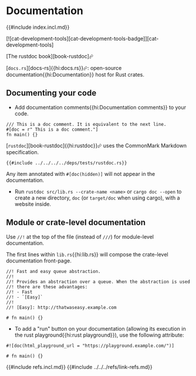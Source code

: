 # Documentation

{{#include index.incl.md}}

[![cat-development-tools][cat-development-tools-badge]][cat-development-tools]

[The rustdoc book][book-rustdoc]⮳

[`docs.rs`][docs-rs]{{hi:docs.rs}}⮳: open-source documentation{{hi:Documentation}} host for Rust crates.

## Documenting your code

- Add documentation comments{{hi:Documentation comments}} to your code.

```rust,editable
/// This is a doc comment. It is equivalent to the next line.
#[doc = r" This is a doc comment."]
fn main() {}
```

[`rustdoc`][book-rustdoc]{{hi:rustdoc}}⮳ uses the CommonMark Markdown specification.

```rust,editable,mdbook-runnable
{{#include ../../../../deps/tests/rustdoc.rs}}
```

Any item annotated with `#[doc(hidden)]` will not appear in the documentation.

- Run `rustdoc src/lib.rs --crate-name <name>` or `cargo doc --open` to create a new directory, `doc` (or `target/doc` when using cargo), with a website inside.

## Module or crate-level documentation

Use `//!` at the top of the file (instead of `///`) for module-level documentation.

The first lines within `lib.rs`{{hi:lib.rs}} will compose the crate-level documentation front-page.

```rust,editable
//! Fast and easy queue abstraction.
//!
//! Provides an abstraction over a queue. When the abstraction is used
//! there are these advantages:
//! - Fast
//! - `[Easy]`
//!
//! [Easy]: http://thatwaseasy.example.com

# fn main() {}
```

- To add a "run" button on your documentation (allowing its execution in the rust playground{{hi:rust playground}}), use the following attribute:

```rust,editable
#![doc(html_playground_url = "https://playground.example.com/")]

# fn main() {}
```

{{#include refs.incl.md}}
{{#include ../../../refs/link-refs.md}}

<div class="hidden">
</div>
